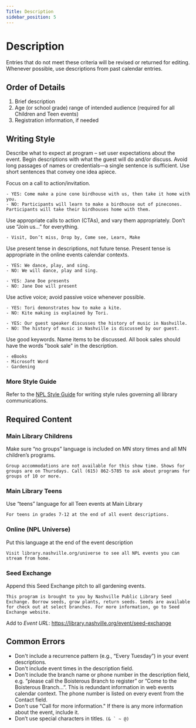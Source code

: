 ```yaml
---
Title: Description
sidebar_position: 5
---
```


# Description

Entries that do not meet these criteria will be revised or returned for editing. Whenever possible, use descriptions from past calendar entries.

## Order of Details

1. Brief description
1. Age (or school grade) range of intended audience (required for all Children and Teen events)
1. Registration information, if needed

## Writing Style

Describe what to expect at program – set user expectations about the event. Begin descriptions with what the guest will do and/or discuss. Avoid long passages of names or credentials—a single sentence is sufficient. Use short sentences that convey one idea apiece.

Focus on a call to action/invitation.

    - YES: Come make a pine cone birdhouse with us, then take it home with you.
    - NO: Participants will learn to make a birdhouse out of pinecones. Participants will take their birdhouses home with them.

Use appropriate calls to action (CTAs), and vary them appropriately.  Don’t use “Join us...” for everything.

    - Visit, Don’t miss, Drop by, Come see, Learn, Make

Use present tense in descriptions, not future tense. Present tense is appropriate in the online events calendar contexts.  

    - YES: We dance, play, and sing.
    - NO: We will dance, play and sing.

    - YES: Jane Doe presents
    - NO: Jane Doe will present

Use active voice; avoid passive voice whenever possible.

    - YES: Tori demonstrates how to make a kite.
    - NO: Kite making is explained by Tori.

    - YES: Our guest speaker discusses the history of music in Nashville.
    - NO: The history of music in Nashville is discussed by our guest.

Use good keywords. Name items to be discussed. All book sales should have the words "book sale" in the description.

    - eBooks
    - Microsoft Word
    - Gardening

### More Style Guide

Refer to the [NPL Style Guide](https://docs.google.com/document/d/1GEg7vq-WWuBhZaVDM39cERYrDljqLXI5CUQngT1d694/edit?usp=sharing) for writing style rules governing all library communications.

## Required Content

### Main Library Childrens

Make sure “no groups” language is included on MN story times and all MN children’s programs.

    Group accommodations are not available for this show time. Shows for groups are on Thursdays. Call (615) 862-5785 to ask about programs for groups of 10 or more.

### Main Library Teens

Use “teens” language for all Teen events at Main Library

    For teens in grades 7-12 at the end of all event descriptions.

### Online (NPL Universe)

Put this language at the end of the event description

    Visit library.nashville.org/universe to see all NPL events you can stream from home.

### Seed Exchange

Append this Seed Exchange pitch to all gardening events.

    This program is brought to you by Nashville Public Library Seed Exchange. Borrow seeds, grow plants, return seeds. Seeds are available for check out at select branches. For more information, go to Seed Exchange website. 
    
Add to _Event URL_: https://library.nashville.org/event/seed-exchange

## Common Errors

- Don't include a recurrence pattern (e.g., “Every Tuesday”) in your event descriptions.
- Don't include event times in the description field.  
- Don't include the branch name or phone number in the description field, e.g. “please call the Boisterous Branch to register” or “Come to the Boisterous Branch…”. This is redundant information in web events calendar context. The phone number is listed on every event from the Contact field.
- Don't use "Call for more information." If there is any more information about the event, include it.
-	Don’t use special characters in titles. ``(& ` ~ @)``
